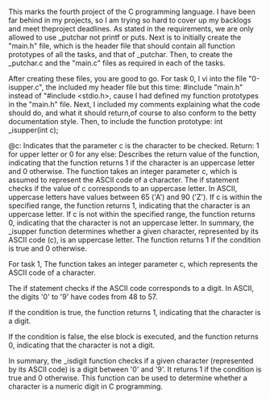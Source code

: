 This marks the fourth project of the C programming language. I have been far behind in my projects, so I am trying so hard to cover up my backlogs and meet theproject deadlines.
As stated in the requirements, we are only allowed to use _putchar not printf or puts.
Next is to initially create the "main.h" file, which is the header file that should contain all function prototypes of all the tasks, and that of _putchar.
Then, to create the _putchar.c and the "main.c" files as required in each of the tasks.

After creating these files, you are good to go.
For task 0, I vi into the file "0-isupper.c", the included my header file but this time: #include "main.h" instead of "#include <stdio.h>, cause I had defined my function prototypes in the "main.h" file.
Next, I included my comments explaining what the code should do, and what it should return,of course to also conform to the betty documentation style.
Then, to include the function prototype: int _isupper(int c);

@c: Indicates that the parameter c is the character to be checked.
Return: 1 for upper letter or 0 for any else: Describes the return value of the function, indicating that the function returns 1 if the character is an uppercase letter and 0 otherwise.
The function takes an integer parameter c, which is assumed to represent the ASCII code of a character.
The if statement checks if the value of c corresponds to an uppercase letter. In ASCII, uppercase letters have values between 65 ('A') and 90 ('Z').
If c is within the specified range, the function returns 1, indicating that the character is an uppercase letter.
If c is not within the specified range, the function returns 0, indicating that the character is not an uppercase letter.
In summary, the _isupper function determines whether a given character, represented by its ASCII code (c), is an uppercase letter. The function returns 1 if the condition is true and 0 otherwise.

For task 1, The function takes an integer parameter c, which represents the ASCII code of a character.

The if statement checks if the ASCII code corresponds to a digit. In ASCII, the digits '0' to '9' have codes from 48 to 57.

If the condition is true, the function returns 1, indicating that the character is a digit.

If the condition is false, the else block is executed, and the function returns 0, indicating that the character is not a digit.

In summary, the _isdigit function checks if a given character (represented by its ASCII code) is a digit between '0' and '9'. It returns 1 if the condition is true and 0 otherwise. This function can be used to determine whether a character is a numeric digit in C programming.
